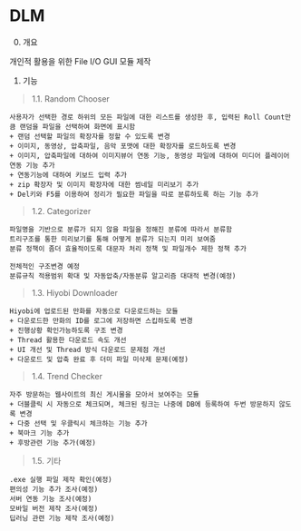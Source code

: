 # DLM

0. 개요

개인적 활용을 위한 File I/O GUI 모듈 제작

1. 기능

> 1.1. Random Chooser

	사용자가 선택한 경로 하위의 모든 파일에 대한 리스트를 생성한 후, 입력된 Roll Count만큼 랜덤을 파일을 선택하여 화면에 표시함
	+ 랜덤 선택할 파일의 확장자를 정할 수 있도록 변경
	+ 이미지, 동영상, 압축파일, 음악 포맷에 대한 확장자를 로드하도록 변경
	+ 이미지, 압축파일에 대하여 이미지뷰어 연동 기능, 동영상 파일에 대하여 미디어 플레이어 연동 기능 추가
	+ 연동기능에 대하여 키보드 입력 추가
	+ zip 확장자 및 이미지 확장자에 대한 썸네일 미리보기 추가
	+ Del키와 F5를 이용하여 정리가 필요한 파일을 따로 분류하도록 하는 기능 추가

> 1.2. Categorizer

	파일명을 기반으로 분류가 되지 않을 파일을 정해진 분류에 따라서 분류함
	트리구조를 통한 미리보기를 통해 어떻게 분류가 되는지 미리 보여줌
	분류 정책이 좀더 효율적이도록 대문자 처리 정책 및 파일개수 제한 정책 추가
	
	전체적인 구조변경 예정
	분류규칙 적용범위 확대 및 자동압축/자동분류 알고리즘 대대적 변경(예정)
	
> 1.3. Hiyobi Downloader

	Hiyobi에 업로드된 만화를 자동으로 다운로드하는 모듈
	+ 다운로드한 만화의 ID를 로그에 저장하면 스킵하도록 변경
	+ 진행상황 확인가능하도록 구조 변경
	+ Thread 활용한 다운로드 속도 개선
	+ UI 개선 및 Thread 방식 다운로드 문제점 개선
	+ 다운로드 및 압축 완료 후 더미 파일 미삭제 문제(예정)
	
> 1.4. Trend Checker

	자주 방문하는 웹사이트의 최신 게시물을 모아서 보여주는 모듈
	+ 더블클릭 시 자동으로 체크되며, 체크된 링크는 나중에 DB에 등록하여 두번 방문하지 않도록 변경
	+ 다중 선택 및 우클릭시 체크하는 기능 추가
	+ 북마크 기능 추가
	+ 후방관련 기능 추가(예정)
	
> 1.5. 기타
	
	.exe 실행 파일 제작 확인(예정)
	편의성 기능 추가 조사(예정)
	서버 연동 기능 조사(예정)
	모바일 버전 제작 조사(예정)
	딥러닝 관련 기능 제작 조사(예정)
